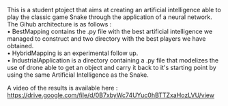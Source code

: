 This is a student ptoject that aims at creating an artificial intelligence able to play the classic game Snake through the application of a neural network.    
The Gihub architecture is as follows :  
• BestMapping contains the .py file with the best artificial intelligence we managed to construct and two directory with the best players we have obtained.  
• HybridMapping is an experimental follow up.  
• IndustrialApplication is a directory containing a .py file that modelizes the use of drone able to get an object and carry it back to it's starting point by using the same Artificial Intelligence as the Snake.

A video of the results is available here : https://drive.google.com/file/d/0B7xbyWc74UYuc0hBTTZxaHozLVU/view 
